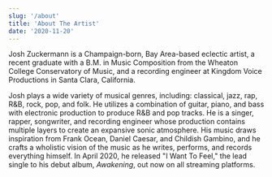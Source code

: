 ```yaml
---
slug: '/about'
title: 'About The Artist'
date: '2020-11-20'
---
```


Josh Zuckermann is a Champaign-born, Bay Area-based eclectic artist, a recent graduate with a B.M. in Music Composition from the Wheaton College Conservatory of Music, and a recording engineer at Kingdom Voice Productions in Santa Clara, California.

Josh plays a wide variety of musical genres, including: classical, jazz, rap, R&B, rock, pop, and folk. He utilizes a combination of guitar, piano, and bass with electronic production to produce R&B and pop tracks. He is a singer, rapper, songwriter, and recording engineer whose production contains multiple layers to create an expansive sonic atmosphere. His music draws inspiration from Frank Ocean, Daniel Caesar, and Childish Gambino, and he crafts a wholistic vision of the music as he writes, performs, and records everything himself. In April 2020, he released "I Want To Feel," the lead single to his debut album, _Awakening_, out now on all streaming platforms.
